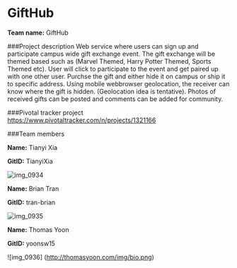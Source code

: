 # GiftHub
**Team name:** GiftHub

###Project description
Web service where users can sign up and participate campus wide gift exchange event. The gift exchange will be themed based such as (Marvel Themed, Harry Potter Themed, Sports Themed etc). User will click to participate to the event and get paired up with one other user. Purchse the gift and either hide it on campus or ship it to specific address. Using mobile webbrowser geolocation, the receiver can know where the gift is hidden. (Geolocation idea is tentative).
Photos of received gifts can be posted and comments can be added for community. 

###Pivotal tracker project
https://www.pivotaltracker.com/n/projects/1321166

###Team members

**Name:** Tianyi Xia

**GitID:** TianyiXia

![img_0934](https://cloud.githubusercontent.com/assets/6821107/7172407/42958ed8-e39c-11e4-8adb-fd086e3a605c.JPG)

**Name:** Brian Tran

**GitID:** tran-brian

![img_0935](https://scontent-sjc.xx.fbcdn.net/hphotos-xpf1/v/t34.0-12/11158085_822805571128562_1585364637_n.jpg?oh=9f23371e56c2c8eb6e060b94bd6257e0&oe=55328ACA)


**Name:** Thomas Yoon

**GitID:** yoonsw15

![img_0936] (http://thomasyoon.com/img/bio.png)
